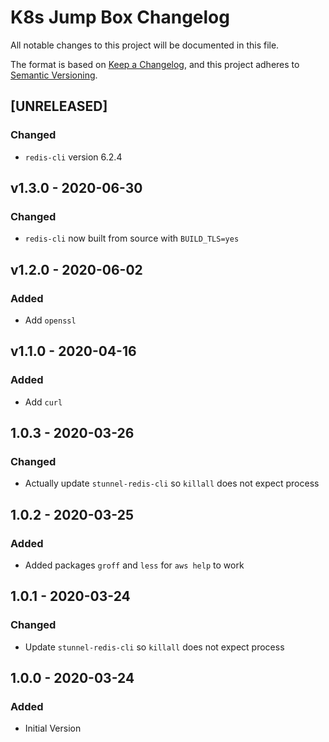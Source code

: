 # K8s Jump Box Changelog

All notable changes to this project will be documented in this file.

The format is based on [Keep a Changelog](https://keepachangelog.com/en/1.0.0/),
and this project adheres to [Semantic Versioning](https://semver.org/spec/v2.0.0.html).

<!-- ## [UNRELEASED]
### Added
### Changed
### Deprecated
### Removed -->

## [UNRELEASED]

### Changed

- `redis-cli` version 6.2.4

## v1.3.0 - 2020-06-30

### Changed

- `redis-cli` now built from source with `BUILD_TLS=yes`

## v1.2.0 - 2020-06-02

### Added

- Add `openssl`

## v1.1.0 - 2020-04-16

### Added

- Add `curl`

## 1.0.3 - 2020-03-26

### Changed

- Actually update `stunnel-redis-cli` so `killall` does not expect process

## 1.0.2 - 2020-03-25

### Added

- Added packages `groff` and `less` for `aws help` to work

## 1.0.1 - 2020-03-24

### Changed

- Update `stunnel-redis-cli` so `killall` does not expect process

## 1.0.0 - 2020-03-24

### Added

- Initial Version
